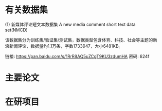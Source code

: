 # 有关数据集
(1) 新媒体评论短文本数据集 A new media comment short text data set(NMCD)
  
  该数据集分为训练集/验证集/测试集，数据类型包含体育、科技、社会等主题的新浪新闻评论，数据量约1.1万条，字数1733947，大小6481KB。
  
  链接: https://pan.baidu.com/s/1RrR8AQ5uZCgT9KU3zdumHA  密码: 824f
  
  
# 主要论文
# 在研项目
